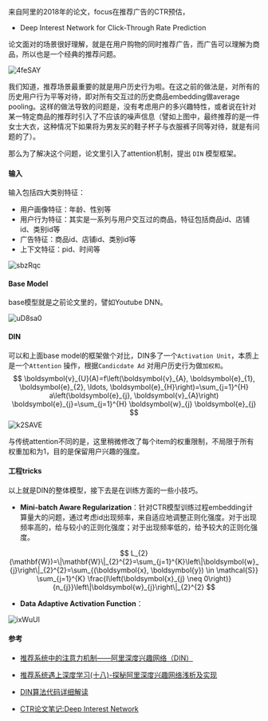 来自阿里的2018年的论文，focus在推荐广告的CTR预估，

- Deep Interest Network for Click-Through Rate Prediction

论文面对的场景很好理解，就是在用户购物的同时推荐广告，而广告可以理解为商品，所以也是一个经典的推荐问题。

![4feSAY](https://cdn.jsdelivr.net/gh/KaiyuanGao/ML-algorithm@master/uPic/4feSAY.png)

我们知道，推荐场景最重要的就是用户历史行为啦。在这之前的做法是，对所有的历史用户行为平等对待，即对所有交互过的历史商品embedding做average pooling。这样的做法导致的问题是，没有考虑用户的多兴趣特性，或者说在针对某一特定商品的推荐时引入了不应该的噪声信息（譬如上图中，最终推荐的是一件女士大衣，这种情况下如果将为男友买的鞋子杯子与衣服裤子同等对待，就是有问题的了）。

那么为了解决这个问题，论文里引入了attention机制，提出 `DIN`  模型框架。

#### 输入

输入包括四大类别特征：

- 用户画像特征：年龄、性别等
- 用户行为特征：其实是一系列与用户交互过的商品，特征包括商品id、店铺id、类别id等
- 广告特征：商品id、店铺id、类别id等
- 上下文特征：pid、时间等

![sbzRqc](https://cdn.jsdelivr.net/gh/KaiyuanGao/ML-algorithm@master/uPic/sbzRqc.png)

#### Base Model

base模型就是之前论文里的，譬如Youtube DNN。

![uD8sa0](https://cdn.jsdelivr.net/gh/KaiyuanGao/ML-algorithm@master/uPic/uD8sa0.png)

#### DIN

可以和上面base model的框架做个对比，DIN多了一个`Activation Unit`，本质上是一个`Attention` 操作，根据`Candicdate Ad` 对用户历史行为做`加权和`。
$$
\boldsymbol{v}_{U}(A)=f\left(\boldsymbol{v}_{A}, \boldsymbol{e}_{1}, \boldsymbol{e}_{2}, \ldots, \boldsymbol{e}_{H}\right)=\sum_{j=1}^{H} a\left(\boldsymbol{e}_{j}, \boldsymbol{v}_{A}\right) \boldsymbol{e}_{j}=\sum_{j=1}^{H} \boldsymbol{w}_{j} \boldsymbol{e}_{j}
$$
![k2SAVE](https://cdn.jsdelivr.net/gh/KaiyuanGao/ML-algorithm@master/uPic/k2SAVE.png)

与传统attention不同的是，这里稍微修改了每个item的权重限制，不局限于所有权重加和为1，目的是保留用户兴趣的强度。

#### 工程tricks

以上就是DIN的整体模型，接下去是在训练方面的一些小技巧。

-  **Mini-batch Aware Regularization**：针对CTR模型训练过程embedding计算量大的问题，通过考虑id出现频率，来自适应地调整正则化强度。对于出现频率高的，给与较小的正则化强度；对于出现频率低的，给予较大的正则化强度。

$$
L_{2}(\mathbf{W})=\|\mathbf{W}\|_{2}^{2}=\sum_{j=1}^{K}\left\|\boldsymbol{w}_{j}\right\|_{2}^{2}=\sum_{(\boldsymbol{x}, \boldsymbol{y}) \in \mathcal{S}} \sum_{j=1}^{K} \frac{I\left(\boldsymbol{x}_{j} \neq 0\right)}{n_{j}}\left\|\boldsymbol{w}_{j}\right\|_{2}^{2}
$$

- **Data Adaptive Activation Function**：

![ixWuUl](https://cdn.jsdelivr.net/gh/KaiyuanGao/ML-algorithm@master/uPic/ixWuUl.png)

#### 参考

- [推荐系统中的注意力机制——阿里深度兴趣网络（DIN）](https://zhuanlan.zhihu.com/p/51623339)
- [推荐系统遇上深度学习(十八)-探秘阿里深度兴趣网络浅析及实现](https://zhuanlan.zhihu.com/p/38875771)

- [DIN算法代码详细解读](https://zhuanlan.zhihu.com/p/114244579)
- [CTR论文笔记:Deep Interest Network](https://zhuanlan.zhihu.com/p/263028916)
